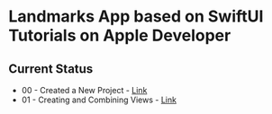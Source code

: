 # Landmarks App based on SwiftUI Tutorials on Apple Developer

## Current Status
  - 00 - Created a New Project - [Link](https://developer.apple.com/tutorials/swiftui)
  - 01 - Creating and Combining Views - [Link](https://developer.apple.com/tutorials/swiftui/creating-and-combining-views)